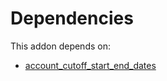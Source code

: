 # Dependencies

This addon depends on:

- [account_cutoff_start_end_dates](../../../../odoo-bringout-oca-account-closing-account_cutoff_start_end_dates)
